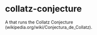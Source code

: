 # collatz-conjecture
A that runs the Collatz Conjecture (wikipedia.org/wiki/Conjectura_de_Collatz). 
